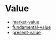 # Value

* [market-value](market-value.md)
* [fundamental-value](fundamental-value.md)
* [present-value](present-value.md)
